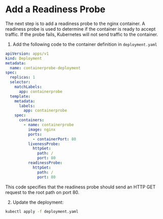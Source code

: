 # Add a Readiness Probe

The next step is to add a readiness probe to the nginx container. A readiness probe is used to determine if the container is ready to accept traffic. If the probe fails, Kubernetes will not send traffic to the container.

1. Add the following code to the container definition in `deployment.yaml`

```yaml
apiVersion: apps/v1
kind: Deployment
metadata:
  name: containerprobe-deployment
spec:
  replicas: 1
  selector:
    matchLabels:
      app: containerprobe
  template:
    metadata:
      labels:
        app: containerprobe
    spec:
      containers:
        - name: containerprobe
          image: nginx
          ports:
            - containerPort: 80
          livenessProbe:
            httpGet:
              path: /
              port: 80
          readinessProbe:
            httpGet:
              path: /
              port: 80
```

This code specifies that the readiness probe should send an HTTP GET request to the root path on port 80.

2. Update the deployment:

```bash
kubectl apply -f deployment.yaml
```

